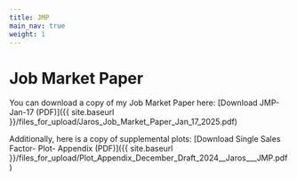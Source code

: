 ```yaml
---
title: JMP
main_nav: true
weight: 1
---
```


# Job Market Paper

You can download a copy of my Job Market Paper here:
[Download JMP-Jan-17 (PDF)]({{ site.baseurl }}/files_for_upload/Jaros_Job_Market_Paper_Jan_17_2025.pdf)

Additionally, here is a copy of supplemental plots:
[Download Single Sales Factor- Plot- Appendix (PDF)]({{ site.baseurl }}/files_for_upload/Plot_Appendix_December_Draft_2024__Jaros___JMP.pdf)
